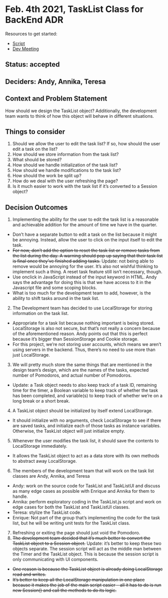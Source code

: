 # Feb. 4th 2021, TaskList Class for BackEnd ADR

Resources to get started:

- [Script](https://github.com/DonaldWolfson/cse110-w21-group29/blob/main/source/js/TaskListUI.js)
- [Dev Meeting](https://github.com/DonaldWolfson/cse110-w21-group29/blob/main/admin/meetings/020421-dev.md)

## Status: accepted

## Deciders: Andy, Annika, Teresa

## Context and Problem Statement

How should we design the TaskList object? Additionally, the development team wants to think of how this object will behave in different situations.

## Things to consider

1.	Should we allow the user to edit the task list? If so, how should the user edit  a task on the list?
2.	How should we store information from the task list?
3.	What should be stored?
4.	How should we handle initialization of the task list?
5.	How should we handle modifications to the task list?
6.	How should the work be split up?
7.	How do we deal with the user refreshing the page?
8.	Is it much easier to work with the task list if it’s converted to a Session object?

## Decision Outcomes

1.	Implementing the ability for the user to edit the task list is a reasonable and achievable addition for the amount of time we have in the quarter.
  - Don’t have a separate button to edit a task on the list because it might be annoying. Instead, allow the user to click on the input itself to edit the task.
  - ~~For now, don’t add the option to reset the task list or remove tasks from the list during the day. A warning should pop up saying that their task list is final once they’ve finished adding tasks.~~ Update: not being able to remove would be annoying for the user. It’s also not wishful thinking to implement such a thing. A reset task feature still isn’t necessary, though.
  - Use onclick in JavaScript instead of the input keyword in HTML. Andy says the advantage for doing this is that we have access to it in the Javascript file and some scoping blocks.
  - What is too much for the development team to add, however, is the ability to shift tasks around in the task list.
2. The Development team has decided to use LocalStorage for storing information on the task list.
  - Appropriate for a task list because nothing important is being stored. LocalStorage is also not secure, but that’s not really a concern because of the aforementioned reason. Andy points out that this is perfect because it’s bigger than SessionStorage and Cookie storage. 
  - For this project, we’re not storing user accounts, which means we aren’t using servers in the backend. Thus, there’s no need to use more than just LocalStorage.
3. We will pretty much store the same things that are mentioned in the design team’s design, which are the names of the tasks, expected number of Pomodoros, and actual number of Pomodoros.
  - Update: a Task object needs to also keep track of a task ID, remaining time for the timer, a Boolean variable to keep track of whether the task has been completed, and variable(s) to keep track of whether we’re on a long break or a short break. 
4. A TaskList object should be initialized by itself extend LocalStorage.
  - It should initialize with no arguments, check LocalStorage to see if there are saved tasks, and initialize each of those tasks as instance variables. Otherwise, the TaskList object will just initialize empty.
5. Whenever the user modifies the task list, it should save the contents to LocalStorage immediately.
  - It allows the TaskList object to act as a data store with its own methods to abstract away LocalStorage.
6. The members of the development team that will work on the task list classes are Andy, Annika, and Teresa
  - Andy: work on the source code for TaskList and TaskListUI and discuss as many edge cases as possible with Enrique and Annika for them to handle.
  - Annika: perform exploratory coding in the TaskList.js script and work on edge cases for both the TaskList and TaskListUI classes.
  - Teresa: stylize the TaskList code.
  - Enrique: Not part of the group that’s implementing the code for the task list, but he will be writing unit tests for the TaskList class.
7. Refreshing or exiting the page should just void the Pomodoro.
8. ~~The development team decided that it’s much better to convert the TaskList object to a Session object.~~ Update: it’s better to keep these two objects separate. The session script will act as the middle man between the Timer and the TaskList object. This is because the session script is only communicating with UI components.
  - ~~One reason is because the TaskList object is already doing LocalStorage read and writes.~~
  - ~~It’s better to keep all the LocalStorage manipulation in one place because it makes the job of the main script easier – all it has to do is run new Session() and call the methods to do its logic.~~
